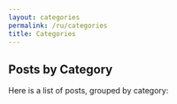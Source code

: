 ```yaml
---
layout: categories
permalink: /ru/categories
title: Categories
---
```

## Posts by Category
Here is a list of posts, grouped by category:

